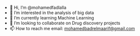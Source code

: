 - 👋 Hi, I’m @mohamedfadlalla
- 👀 I’m interested in the analysis of big data
- 🌱 I’m currently learning Machine Learning
- 💞️ I’m looking to collaborate on Drug discovery projects
- 📫 How to reach me email: mohamedbadrelmaarif@gmail.com

